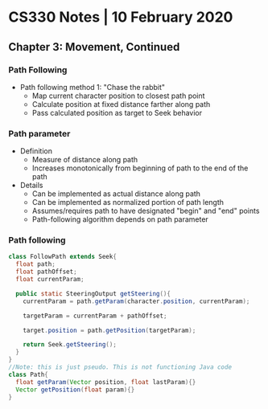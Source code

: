 # CS330 Notes | 10 February 2020
## Chapter 3: Movement, Continued
### Path Following
- Path following method 1: "Chase the rabbit"
  - Map current character position to closest path point
  - Calculate position at fixed distance farther along path
  - Pass calculated position as target to Seek behavior

### Path parameter
- Definition
  - Measure of distance along path
  - Increases monotonically from beginning of path to the end of the path
- Details
  - Can be implemented as actual distance along path
  - Can be implemented as normalized portion of path length
  - Assumes/requires path to have designated "begin" and "end" points
  - Path-following algorithm depends on path parameter

### Path following
``` java
class FollowPath extends Seek{
  float path;
  float pathOffset;
  float currentParam;

  public static SteeringOutput getSteering(){
    currentParam = path.getParam(character.position, currentParam);

    targetParam = currentParam + pathOffset;

    target.position = path.getPosition(targetParam);

    return Seek.getSteering();
  }
}
//Note: this is just pseudo. This is not functioning Java code
class Path{
  float getParam(Vector position, float lastParam){}
  Vector getPosition(float param){}
}
```

